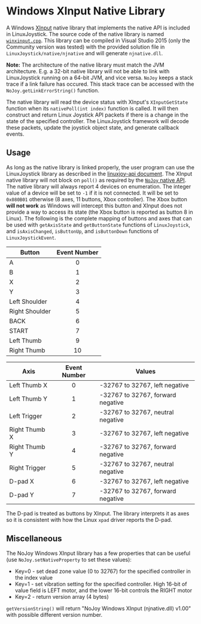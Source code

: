 # Windows XInput Native Library

A Windows [XInput](https://msdn.microsoft.com/en-us/library/windows/desktop/hh405053(v=vs.85).aspx) native library that implements the native API is included in LinuxJoystick. The source code of the native library is named [`winxinput.cpp`](LinuxJoystick/native/winxinput.cpp). This library can be compiled in Visual Studio 2015 (only the Community version was tested) with the provided solution file in `LinuxJoystick/native/njnative` and will generate `njnative.dll`.

**Note:** The architecture of the native library must match the JVM architecture. E.g. a 32-bit native library will not be able to link with LinuxJoystick running on a 64-bit JVM, and vice versa. `NoJoy` keeps a stack trace if a link failure has occured. This stack trace can be accessed with the `NoJoy.getLinkErrorString()` function.

The native library will read the device status with XInput's `XInputGetState` function when its `nativePoll(int index)` function is called. It will then construct and return Linux Joystick API packets if there is a change in the state of the specified controller. The LinuxJoystick framework will decode these packets, update the joystick object state, and generate callback events.

## Usage

As long as the native library is linked properly, the user program can use the LinuxJoystick library as described in the [linuxjoy-api document](linuxjoy-api.md). The XInput native library will not block on `poll()` as required by the [`NoJoy` native API](native-api.md). The native library will always report 4 devices on enumeration. The integer value of a device will be set to `-1` if it is not connected. It will be set to `0x080B01` otherwise (8 axes, 11 buttons, Xbox controller). The Xbox button **will not work** as Windows will intercept this button and XInput does not provide a way to access its state (the Xbox button is reported as button 8 in Linux). The following is the complete mapping of buttons and axes that can be used with `getAxisState` and `getButtonState` functions of `LinuxJoystick`, and `isAxisChanged`, `isButtonUp`, and `isButtonDown` functions of `LinuxJoystickEvent`.

| Button           | Event Number |
|------------------|:------------:|
| A                | 0            |
| B                | 1            |
| X                | 2            |
| Y                | 3            |
| Left Shoulder    | 4            |
| Right Shoulder   | 5            |
| BACK             | 6            |
| START            | 7            |
| Left Thumb       | 9            |
| Right Thumb      | 10           |

| Axis             | Event Number | Values                            |
|------------------|:------------:|-----------------------------------|
| Left Thumb X     | 0            | -32767 to 32767, left negative    |
| Left Thumb Y     | 1            | -32767 to 32767, forward negative |
| Left Trigger     | 2            | -32767 to 32767, neutral negative |
| Right Thumb X    | 3            | -32767 to 32767, left negative    |
| Right Thumb Y    | 4            | -32767 to 32767, forward negative |
| Right Trigger    | 5            | -32767 to 32767, neutral negative |
| D-pad X          | 6            | -32767 to 32767, left negative    |
| D-pad Y          | 7            | -32767 to 32767, forward negative |

The D-pad is treated as buttons by XInput. The library interprets it as axes so it is consistent with how the Linux `xpad` driver reports the D-pad.

## Miscellaneous

The NoJoy Windows XInput library has a few properties that can be useful (use `NoJoy.setNativeProperty` to set these values):

- Key=0 - set dead zone value (0 to 32767) for the specified controller in the index value
- Key=1 - set vibration setting for the specified controller. High 16-bit of value field is LEFT motor, and the lower 16-bit controls the RIGHT motor
- Key=2 - return version array (4 bytes)
 
`getVersionString()` will return "NoJoy Windows XInput (njnative.dll) v1.00" with possible different version number.
